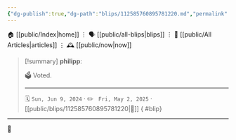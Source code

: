 ```yaml
---
{"dg-publish":true,"dg-path":"blips/112585760895781220.md","permalink":"/blips/112585760895781220/","title":"philipp on mastodon @ 2024-06-09"}
---
```



<div class="transclusion internal-embed is-loaded"><div class="markdown-embed">




🏠 [[public/Index\|home]]  ⋮ 🗣️ [[public/all-blips\|blips]] ⋮  📝 [[public/All Articles\|articles]]  ⋮ 🕰️ [[public/now\|now]]


</div></div>


> [!summary] **philipp**:
>
> 🗳️ Voted.
> - - -
>
> 🗓️ <code>Sun, Jun 9, 2024</code>  · ✏️ <code> Fri, May 2, 2025</code>  · [[public/blips/112585760895781220\|🔗]]
{ #blip}


- - -

 👾
